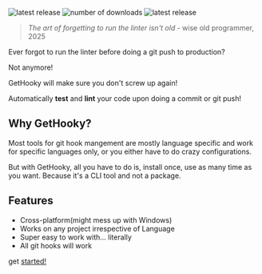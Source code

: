 ![latest release](https://img.shields.io/github/v/release/ezpieco/gethooky?style=for-the-badge)
![number of downloads](https://img.shields.io/github/downloads/ezpieco/gethooky/total?style=for-the-badge)
![latest release](https://img.shields.io/github/downloads/ezpieco/gethooky/total?style=for-the-badge)

> *The art of forgetting to run the linter isn't old* - wise old programmer, 2025

Ever forgot to run the linter before doing a git push to production?

Not anymore!

GetHooky will make sure you don't screw up again!

Automatically **test** and **lint** your code upon doing a commit or git push!

## Why GetHooky?

Most tools for git hook mangement are mostly language specific and work for specific languages only, or you either have to do crazy configurations.

But with GetHooky, all you have to do is, install once, use as many time as you want. Because it's a CLI tool and not a package.

## Features

- Cross-platform(might mess up with Windows)
- Works on any project irrespective of Language
- Super easy to work with... literally
- All git hooks will work

get [started!](/get-started)

